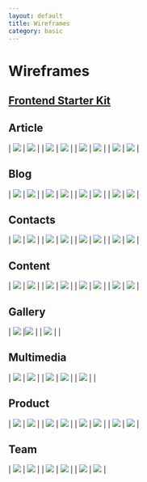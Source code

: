 ```yaml
---
layout: default
title: Wireframes
category: basic
---
```


# Wireframes

## [Frontend Starter Kit](https://drive.google.com/open?id=1GhChIdfeL4upCn6nfqFt9JQlzWnAijkk)

## Article

| ![](/images/frontend/wireframes/Article%20%231.png) | ![](/images/frontend/wireframes/Article%20%232.png) |
| ![](/images/frontend/wireframes/Article%20%233.png) | ![](/images/frontend/wireframes/Article%20%234.png) |
| ![](/images/frontend/wireframes/Article%20%235.png) | ![](/images/frontend/wireframes/Article%20%236.png) |
| ![](/images/frontend/wireframes/Article%20%237.png) | ![](/images/frontend/wireframes/Article%20%238.png) |

## Blog

| ![](/images/frontend/wireframes/Blog%20%231.png) | ![](/images/frontend/wireframes/Blog%20%232.png) |
| ![](/images/frontend/wireframes/Blog%20%233.png) | ![](/images/frontend/wireframes/Blog%20%234.png) |
| ![](/images/frontend/wireframes/Blog%20%235.png) | ![](/images/frontend/wireframes/Blog%20%236.png) |
| ![](/images/frontend/wireframes/Blog%20%237.png) | ![](/images/frontend/wireframes/Blog%20%238.png) |

## Contacts

| ![](/images/frontend/wireframes/Contacts%20%231.png) | ![](/images/frontend/wireframes/Contacts%20%232.png) |
| ![](/images/frontend/wireframes/Contacts%20%233.png) | ![](/images/frontend/wireframes/Contacts%20%234.png) |
| ![](/images/frontend/wireframes/Contacts%20%235.png) | ![](/images/frontend/wireframes/Contacts%20%236.png) |
| ![](/images/frontend/wireframes/Contacts%20%237.png) | ![](/images/frontend/wireframes/Contacts%20%238.png) |

## Content

| ![](/images/frontend/wireframes/Content%20%231.png) | ![](/images/frontend/wireframes/Content%20%232.png) |
| ![](/images/frontend/wireframes/Content%20%233.png) | ![](/images/frontend/wireframes/Content%20%234.png) |
| ![](/images/frontend/wireframes/Content%20%235.png) | ![](/images/frontend/wireframes/Content%20%236.png) |
| ![](/images/frontend/wireframes/Content%20%237.png) | ![](/images/frontend/wireframes/Content%20%238.png) |

## Gallery

| ![](/images/frontend/wireframes/Gallery%20%231.png) |![](/images/frontend/wireframes/Gallery%20%232.png) |
| ![](/images/frontend/wireframes/Gallery%20%232.png) | |

## Multimedia

| ![](/images/frontend/wireframes/Multimedia%20%231.png) | ![](/images/frontend/wireframes/Multimedia%20%232.png) |
| ![](/images/frontend/wireframes/Multimedia%20%233.png) | ![](/images/frontend/wireframes/Multimedia%20%234.png) |
| ![](/images/frontend/wireframes/Multimedia%20%235.png) | | 

## Product

| ![](/images/frontend/wireframes/Product%20%231.png) | ![](/images/frontend/wireframes/Product%20%232.png) |
| ![](/images/frontend/wireframes/Product%20%233.png) | ![](/images/frontend/wireframes/Product%20%234.png) |
| ![](/images/frontend/wireframes/Product%20%235.png) | ![](/images/frontend/wireframes/Product%20%236.png) |
| ![](/images/frontend/wireframes/Product%20%237.png) | ![](/images/frontend/wireframes/Product%20%238.png) |

## Team

| ![](/images/frontend/wireframes/Team%20%231.png) | ![](/images/frontend/wireframes/Team%20%232.png) |
| ![](/images/frontend/wireframes/Team%20%233.png) | ![](/images/frontend/wireframes/Team%20%234.png) |
| ![](/images/frontend/wireframes/Team%20%235.png) | ![](/images/frontend/wireframes/Team%20%236.png) |
